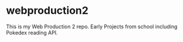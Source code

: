 # webproduction2
This is my Web Production 2 repo. Early Projects from school including Pokedex reading API.